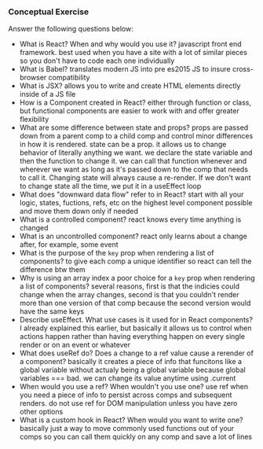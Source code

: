 ### Conceptual Exercise

Answer the following questions below:

- What is React? When and why would you use it?
    javascript front end framework. best used when you have a site with a lot of similar pieces so you don't have to code each one individually
- What is Babel?
    translates modern JS into pre es2015 JS to insure cross-browser compatibility 
- What is JSX?
    allows you to write and create HTML elements directly inside of a JS file
- How is a Component created in React?
    either through function or class, but functional components are easier to work with and offer greater flexibility
- What are some difference between state and props?
    props are passed down from a parent comp to a child comp and control minor differences in how it is rendered. state can be a prop. it allows us to change behavior of literally anything we want. we declare the state variable and then the function to change it. we can call that function whenever and wherever we want as long as it's passed down to the comp that needs to call it. Changing state will always cause a re-render. If we don't want to change state all the time, we put it in a useEffect loop
- What does "downward data flow" refer to in React?
    start with all your logic, states, fuctions, refs, etc on the highest level component possible and move them down only if needed
- What is a controlled component?
    react knows every time anything is changed
- What is an uncontrolled component?
    react only learns about a change after, for example, some event
- What is the purpose of the `key` prop when rendering a list of components?
    to give each comp a unique identifier so react can tell the difference btw them
- Why is using an array index a poor choice for a `key` prop when rendering a list of components?
    several reasons, first is that the indicies could change when the array changes, second is that you couldn't render more than one version of that comp because the second version would have the same keys
- Describe useEffect.  What use cases is it used for in React components?
    I already explained this earlier, but basically it allows us to control when actions happen rather than having everything happen on every single render or on an event or whatever
- What does useRef do?  Does a change to a ref value cause a rerender of a component?
    basically it creates a piece of info that funcitons like a global variable without actualy being a global variable because global variables === bad. we can change its value anytime using <ref>.current
- When would you use a ref? When wouldn't you use one?
    use ref when you need a piece of info to persist across comps and subsequent renders. do not use ref for DOM manipulation unless you have zero other options
- What is a custom hook in React? When would you want to write one?
    basically just a way to move commonly used functions out of your comps so you can call them quickly on any comp and save a lot of lines

